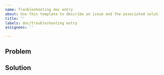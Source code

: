 ```yaml
---
name: Troubleshooting doc entry
about: Use this template to describe an issue and the associated solution/workaround that you encountered installing/deploying TCE clusters/packages. Troubleshooting entries will be listed in a section in the TCE docs.
title: ''
labels: doc/troubleshooting entry
assignees: ''

---
```


## Problem

<!-- Describe the step you were trying to complete and the error message encountered -->


## Solution

<!-- Describe solution/workaround -->



